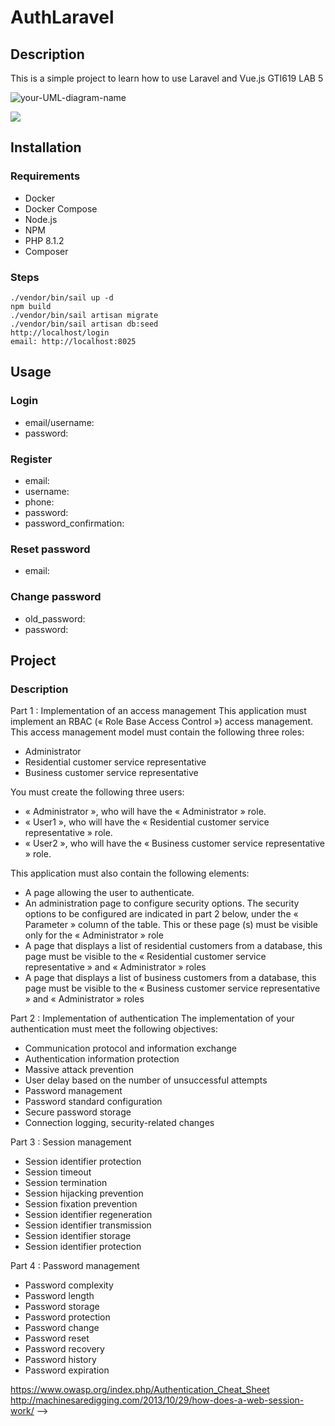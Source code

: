 # AuthLaravel

## Description

This is a simple project to learn how to use Laravel and Vue.js GTI619 LAB 5

![your-UML-diagram-name](http://www.plantuml.com/plantuml/dpng/PL3BQWCn3BpxAzGzjRHxwDMdBMplfOyFCBjgA_0Zs384GluzMX5YXxtO6aapdl5Ks6MkmPi7_iU0492TDsRnhXJuOV9K76FDS3808wqMAF9MnXGi5CuK_pOO4i_u8IJikpbvmPzoclDLL96gzH9j_5R5I6JwfSKnfQYhp-xMnVpOyLvW__2JxOqtvIyiHGHRakQpjlrxiinMgTwF1yfgny8i-9k29ke_Q7WTO1prqi2x83BifTNElZrXN6lm5m00)

![](http://www.plantuml.com/plantuml/duml/XP5HIiSm3CRVUue-Tk0kC4Gcp0SV154yGEmo3MpfI5FnIfx3Yqb7cMuM_e_vylMNVaaV5KJJCXlm6iI-ACqKGJ69MK6KFAt0Qc-JlYChJUH1AV2X-OmndhMdCACnVt2slVb7wIpi2ehZi5pP9UY0Zn0ZDkRihpC-lhza0ppiJzqbIlvUPyEh8fFa8W-lMqkwpdf1b5Avz9kiCKKykD-GKL3k1rVlZpWHaznzhYJRBDSSrdNTjfMiiQowHnxprNu0)

## Installation

### Requirements

- Docker
- Docker Compose
- Node.js
- NPM
- PHP 8.1.2
- Composer

### Steps

```shell
./vendor/bin/sail up -d
npm build
./vendor/bin/sail artisan migrate
./vendor/bin/sail artisan db:seed
http://localhost/login
email: http://localhost:8025
```

## Usage

### Login

- email/username:
- password:

### Register

- email:
- username:
- phone:
- password:
- password_confirmation:

### Reset password

- email:

### Change password

- old_password:
- password:

## Project

### Description

Part 1 : Implementation of an access management
This application must implement an RBAC (« Role Base Access Control ») access management. This access management model must contain the following three roles:

- Administrator
- Residential customer service representative
- Business customer service representative

You must create the following three users:

- « Administrator », who will have the « Administrator » role.
- « User1 », who will have the « Residential customer service representative » role.
- « User2 », who will have the « Business customer service representative » role.

This application must also contain the following elements:

- A page allowing the user to authenticate.
- An administration page to configure security options. The security options to be configured are indicated in part 2 below, under the « Parameter » column of the table. This or these page (s) must be visible only for the « Administrator » role
- A page that displays a list of residential customers from a database, this page must be visible to the « Residential customer service representative » and « Administrator » roles
- A page that displays a list of business customers from a database, this page must be visible to the « Business customer service representative » and « Administrator » roles

Part 2 : Implementation of authentication
The implementation of your authentication must meet the following objectives:

- Communication protocol and information exchange
- Authentication information protection
- Massive attack prevention
- User delay based on the number of unsuccessful attempts
- Password management
- Password standard configuration
- Secure password storage
- Connection logging, security-related changes

Part 3 : Session management

- Session identifier protection
- Session timeout
- Session termination
- Session hijacking prevention
- Session fixation prevention
- Session identifier regeneration
- Session identifier transmission
- Session identifier storage
- Session identifier protection

Part 4 : Password management

- Password complexity
- Password length
- Password storage
- Password protection
- Password change
- Password reset
- Password recovery
- Password history
- Password expiration

https://www.owasp.org/index.php/Authentication_Cheat_Sheet
http://machinesaredigging.com/2013/10/29/how-does-a-web-session-work/ -->

